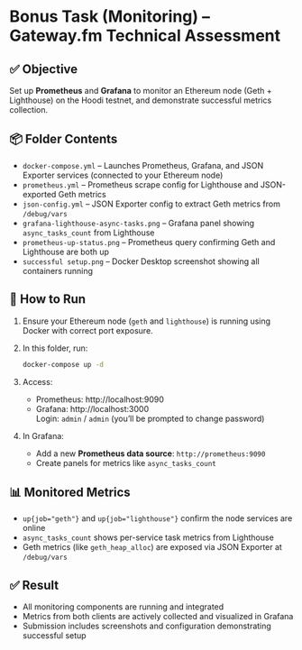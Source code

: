 # Bonus Task (Monitoring) – Gateway.fm Technical Assessment

## ✅ Objective

Set up **Prometheus** and **Grafana** to monitor an Ethereum node (Geth + Lighthouse) on the Hoodi testnet, and demonstrate successful metrics collection.

## 📦 Folder Contents

- `docker-compose.yml` – Launches Prometheus, Grafana, and JSON Exporter services (connected to your Ethereum node)
- `prometheus.yml` – Prometheus scrape config for Lighthouse and JSON-exported Geth metrics
- `json-config.yml` – JSON Exporter config to extract Geth metrics from `/debug/vars`
- `grafana-lighthouse-async-tasks.png` – Grafana panel showing `async_tasks_count` from Lighthouse
- `prometheus-up-status.png` – Prometheus query confirming Geth and Lighthouse are both up
- `successful setup.png` – Docker Desktop screenshot showing all containers running

## 🚀 How to Run

1. Ensure your Ethereum node (`geth` and `lighthouse`) is running using Docker with correct port exposure.
2. In this folder, run:

   ```bash
   docker-compose up -d
   ```

3. Access:
   - Prometheus: http://localhost:9090
   - Grafana: http://localhost:3000  
     Login: `admin` / `admin` (you’ll be prompted to change password)

4. In Grafana:
   - Add a new **Prometheus data source**: `http://prometheus:9090`
   - Create panels for metrics like `async_tasks_count`

## 📊 Monitored Metrics

- `up{job="geth"}` and `up{job="lighthouse"}` confirm the node services are online
- `async_tasks_count` shows per-service task metrics from Lighthouse
- Geth metrics (like `geth_heap_alloc`) are exposed via JSON Exporter at `/debug/vars`

## ✅ Result

- All monitoring components are running and integrated
- Metrics from both clients are actively collected and visualized in Grafana
- Submission includes screenshots and configuration demonstrating successful setup
